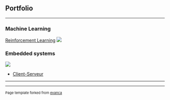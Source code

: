 ## Portfolio

---

### Machine Learning

[Reinforcement Learning](https://github.com/Ardouz11/Reinforcement_learning)
<img src="images/machine.jpg?raw=true"/>


### Embedded systems
<img src="images/embedded.jpg?raw=true"/>

- [Client-Serveur](https://github.com/Ardouz11/Client-Serveur)

---




---
<p style="font-size:11px">Page template forked from <a href="https://github.com/evanca/quick-portfolio">evanca</a></p>
<!-- Remove above link if you don't want to attibute -->
